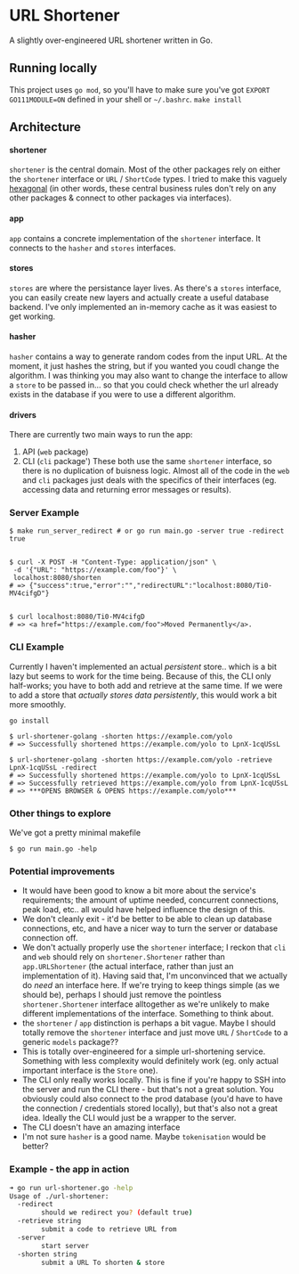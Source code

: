 # URL Shortener

A slightly over-engineered URL shortener written in Go.

## Running locally

This project uses `go mod`, so you'll have to make sure you've got `EXPORT GO111MODULE=ON` defined in your shell or `~/.bashrc`.
`make install`

## Architecture

#### shortener

`shortener` is the central domain. Most of the other packages rely on either the `shortener` interface or `URL` / `ShortCode` types. I tried to make this vaguely [hexagonal](<https://en.wikipedia.org/wiki/Hexagonal_architecture_(software)>) (in other words, these central business rules don't rely on any other packages & connect to other packages via interfaces).

#### app

`app` contains a concrete implementation of the `shortener` interface. It connects to the `hasher` and `stores` interfaces.

#### stores

`stores` are where the persistance layer lives. As there's a `stores` interface, you can easily create new layers and actually create a useful database backend. I've only implemented an in-memory cache as it was easiest to get working.

#### hasher

`hasher` contains a way to generate random codes from the input URL. At the moment, it just hashes the string, but if you wanted you coudl change the algorithm. I was thinking you may also want to change the interface to allow a `store` to be passed in... so that you could check whether the url already exists in the database if you were to use a different algorithm.

#### drivers

There are currently two main ways to run the app:

1. API (`web` package)
2. CLI (`cli` package')
   These both use the same `shortener` interface, so there is no duplication of buisness logic. Almost all of the code in the `web` and `cli` packages just deals with the specifics of their interfaces (eg. accessing data and returning error messages or results).

### Server Example

```
$ make run_server_redirect # or go run main.go -server true -redirect true


$ curl -X POST -H "Content-Type: application/json" \
 -d '{"URL": "https://example.com/foo"}' \
 localhost:8080/shorten
# => {"success":true,"error":"","redirectURL":"localhost:8080/Ti0-MV4cifgD"}


$ curl localhost:8080/Ti0-MV4cifgD
# => <a href="https://example.com/foo">Moved Permanently</a>.

```

### CLI Example

Currently I haven't implemented an actual _persistent_ store.. which is a bit lazy but seems to work for the time being.
Because of this, the CLI only half-works; you have to both add and retrieve at the same time.
If we were to add a store that _actually stores data persistently_, this would work a bit more smoothly.

```
go install

$ url-shortener-golang -shorten https://example.com/yolo
# => Successfully shortened https://example.com/yolo to LpnX-1cqUSsL

$ url-shortener-golang -shorten https://example.com/yolo -retrieve  LpnX-1cqUSsL -redirect
# => Successfully shortened https://example.com/yolo to LpnX-1cqUSsL
# => Successfully retrieved https://example.com/yolo from LpnX-1cqUSsL
# => ***OPENS BROWSER & OPENS https://example.com/yolo***

```

### Other things to explore

We've got a pretty minimal makefile

```
$ go run main.go -help
```

### Potential improvements

- It would have been good to know a bit more about the service's requirements; the amount of uptime needed, concurrent connections, peak load, etc.. all would have helped influence the design of this.
- We don't cleanly exit - it'd be better to be able to clean up database connections, etc, and have a nicer way to turn the server or database connection off.
- We don't actually properly use the `shortener` interface; I reckon that `cli` and `web` should rely on `shortener.Shortener` rather than `app.URLShortener` (the actual interface, rather than just an implementation of it).
  Having said that, I'm unconvinced that we actually do _need_ an interface here. If we're trying to keep things simple (as we should be), perhaps I should just remove the pointless `shortener.Shortener` interface alltogether as we're unlikely to make different implementations of the interface. Something to think about.
- the `shortener` / `app` distinction is perhaps a bit vague. Maybe I should totally remove the `shortener` interface and just move `URL` / `ShortCode` to a generic `models` package??
- This is totally over-engineered for a simple url-shortening service. Something with less complexity would definitely work (eg. only actual important interface is the `Store` one).
- The CLI only really works locally. This is fine if you're happy to SSH into the server and run the CLI there - but that's not a great solution. You obviously could also connect to the prod database (you'd have to have the connection / credentials stored locally), but that's also not a great idea. Ideally the CLI would just be a wrapper to the server.
- The CLI doesn't have an amazing interface
- I'm not sure `hasher` is a good name. Maybe `tokenisation` would be better?

### Example - the app in action

```bash
➜ go run url-shortener.go -help
Usage of ./url-shortener:
  -redirect
        should we redirect you? (default true)
  -retrieve string
        submit a code to retrieve URL from
  -server
        start server
  -shorten string
        submit a URL To shorten & store
```
